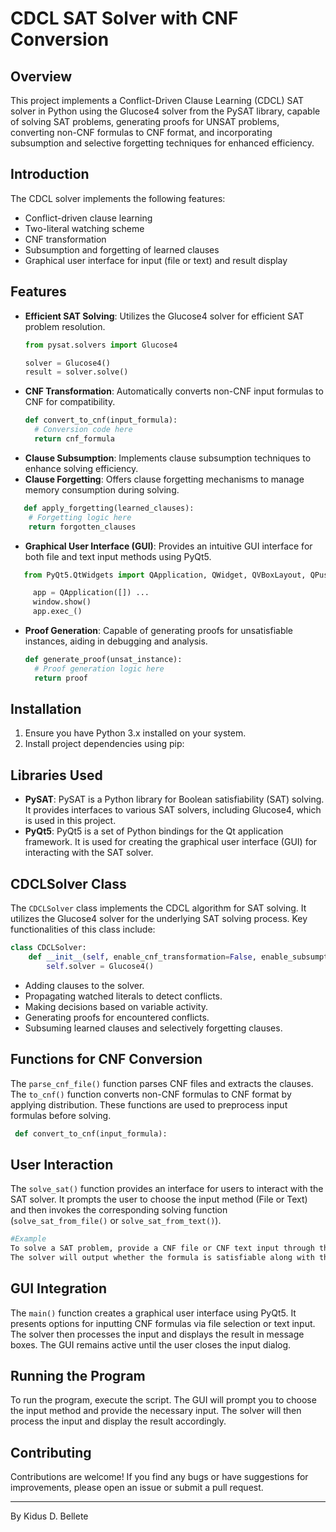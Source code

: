 # CDCL SAT Solver with CNF Conversion

## Overview

This project implements a Conflict-Driven Clause Learning (CDCL) SAT solver in Python using the Glucose4 solver from the PySAT library, capable of solving SAT problems, generating proofs for UNSAT problems, converting non-CNF formulas to CNF format, and incorporating subsumption and selective forgetting techniques for enhanced efficiency.

## Introduction

The CDCL solver implements the following features:
- Conflict-driven clause learning
- Two-literal watching scheme
- CNF transformation
- Subsumption and forgetting of learned clauses
- Graphical user interface for input (file or text) and result display
  
## Features

- **Efficient SAT Solving**: Utilizes the Glucose4 solver for efficient SAT problem resolution.
  ```python
  from pysat.solvers import Glucose4
  
  solver = Glucose4()
  result = solver.solve()
  ```
- **CNF Transformation**: Automatically converts non-CNF input formulas to CNF for compatibility.
  ```python
  def convert_to_cnf(input_formula):
    # Conversion code here
    return cnf_formula
  ```
- **Clause Subsumption**: Implements clause subsumption techniques to enhance solving efficiency.
- **Clause Forgetting**: Offers clause forgetting mechanisms to manage memory consumption during solving.
```python
   def apply_forgetting(learned_clauses):
    # Forgetting logic here
    return forgotten_clauses
```
- **Graphical User Interface (GUI)**: Provides an intuitive GUI interface for both file and text input methods using PyQt5.
```python
   from PyQt5.QtWidgets import QApplication, QWidget, QVBoxLayout, QPushButton

     app = QApplication([]) ...
     window.show()
     app.exec_()
```
- **Proof Generation**: Capable of generating proofs for unsatisfiable instances, aiding in debugging and analysis.
  ```python
  def generate_proof(unsat_instance):
    # Proof generation logic here
    return proof
  ```


## Installation

1. Ensure you have Python 3.x installed on your system.
2. Install project dependencies using pip:

## Libraries Used
- **PySAT**: PySAT is a Python library for Boolean satisfiability (SAT) solving. It provides interfaces to various SAT solvers, including Glucose4, which is used in this project.
- **PyQt5**: PyQt5 is a set of Python bindings for the Qt application framework. It is used for creating the graphical user interface (GUI) for interacting with the SAT solver.

## CDCLSolver Class

The `CDCLSolver` class implements the CDCL algorithm for SAT solving. It utilizes the Glucose4 solver for the underlying SAT solving process. Key functionalities of this class include:
```python
class CDCLSolver:
    def __init__(self, enable_cnf_transformation=False, enable_subsumption=False, enable_forgetting=False):
        self.solver = Glucose4()
```
- Adding clauses to the solver.
- Propagating watched literals to detect conflicts.
- Making decisions based on variable activity.
- Generating proofs for encountered conflicts.
- Subsuming learned clauses and selectively forgetting clauses.

## Functions for CNF Conversion
The `parse_cnf_file()` function parses CNF files and extracts the clauses. The `to_cnf()` function converts non-CNF formulas to CNF format by applying distribution. These functions are used to preprocess input formulas before solving.
 ```python
  def convert_to_cnf(input_formula):
```

## User Interaction

The `solve_sat()` function provides an interface for users to interact with the SAT solver. It prompts the user to choose the input method (File or Text) and then invokes the corresponding solving function (`solve_sat_from_file()` or `solve_sat_from_text()`).
```bash
#Example
To solve a SAT problem, provide a CNF file or CNF text input through the GUI.
The solver will output whether the formula is satisfiable along with the model (if satisfiable) or the proof (if unsatisfiable).
```
## GUI Integration
The `main()` function creates a graphical user interface using PyQt5. It presents options for inputting CNF formulas via file selection or text input. The solver then processes the input and displays the result in message boxes. The GUI remains active until the user closes the input dialog.

## Running the Program
To run the program, execute the script. The GUI will prompt you to choose the input method and provide the necessary input. The solver will then process the input and display the result accordingly.
## Contributing
Contributions are welcome! If you find any bugs or have suggestions for improvements, please open an issue or submit a pull request.

---
By Kidus D. Bellete
